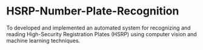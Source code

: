 # HSRP-Number-Plate-Recognition
To developed and implemented an automated system for recognizing and reading High-Security Registration Plates (HSRP) using computer vision and machine learning techniques.
